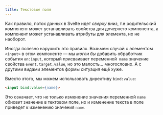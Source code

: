 ```yaml
---
title: Текстовые поля
---
```


Как правило, поток данных в Svelte идет *сверху вниз*, т.е родительский компонент может устанавливать свойства для дочернего компонента, а компонент может устанавливать атрибуты для элемента, но не наоборот.

Иногда полезно нарушить это правило. Возьмем случай с элементом `<input>` в этом компоненте — мы *могли бы* добавить обработчик события `on:input`, который присваивает переменной` name` значение свойства `event.target.value`, но это малость... многословно. А с другими видами элементов формы ситуация ещё хуже.

Вместо этого, мы можем использовать директиву `bind:value`:

```html
<input bind:value={name}>
```

Это означает, что не только изменение значения переменной `name` обновит значение в тектовом поле, но и изменение текста в поле приведет к изменению значения `name`.